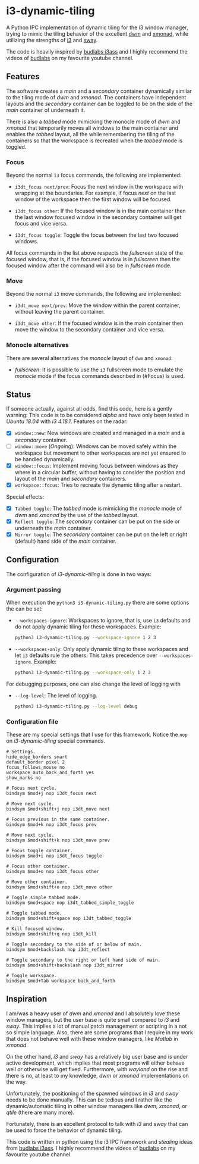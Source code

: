 # i3-dynamic-tiling

A Python IPC implementation of dynamic tiling for the i3 window manager, trying
to mimic the tiling behavior of the excellent [dwm](http://dwm.suckless.org/)
and [xmonad](https://xmonad.org/), while utilizing the strengths of
[i3](https://i3wm.org/) and [sway](https://swaywm.org/).

The code is heavily inspired by [budlabs
i3ass](https://github.com/budlabs/i3ass) and I highly recommend the videos of
[budlabs](https://www.youtube.com/channel/UCi8XrDg1bK_MJ0goOnbpTMQ) on my
favourite youtube channel.

## Features

The software creates a _main_ and a _secondary_ container dynamically similar
to the tiling mode of _dwm_ and _xmonad_. The containers have independent
layouts and the _secondary_ container can be toggled to be on the side of the
_main_ container of underneath it.

There is also a _tabbed_ mode mimicking the monocle mode of _dwm_ and _xmonad_
that temporarily moves all windows to the main container and enables the
_tabbed_ layout, all the while remembering the tiling of the containers so that
the workspace is recreated when the _tabbed_ mode is toggled.

### Focus

Beyond the normal `i3` focus commands, the following are implemented:

+ `i3dt_focus next/prev`: Focus the next window in the workspace with wrapping
  at the boundaries. For example, if focus _next_ on the last window of the
  workspace then the first window will be focused.

+ `i3dt_focus other`: If the focused window is in the main container then the
  last window focused window in the secondary container will get focus and vice
  versa.

+ `i3dt_focus toggle`: Toggle the focus between the last two focused windows.

All focus commands in the list above respects the _fullscreen_ state of the
focused window, that is, if the focused window is in _fullscreen_ then the
focused window after the command will also be in _fullscreen_ mode.

### Move

Beyond the normal `i3` move commands, the following are implemented:

+ `i3dt_move next/prev`: Move the window within the parent container, without
  leaving the parent container.

+ `i3dt_move other`: If the focused window is in the main container then move
  the window to the secondary container and vice versa.

### Monocle alternatives

There are several alternatives the _monocle_ layout of `dwm` and `xmonad`:

+ _fullscreen_: It is possible to use the `i3` fullscreen mode to emulate the
  _monocle_ mode if the focus commands described in (#Focus) is used.

## Status

If someone actually, against all odds, find this code, here is a gently
warning: This code is to be considered _alpha_ and have only been tested in
_Ubuntu 18.04_ with _i3 4.18.1_. Features on the radar:

- [x] `window::new`: New windows are created and managed in a _main_ and a
  _secondary_ container.
- [ ] `window::move` (_Ongoing_): Windows can be moved safely within the
  workspace but movement to other workspaces are not yet ensured to be handled
  dynamically.
- [x] `window::focus`: Implement moving focus between windows as they where in
  a circular buffer, without having to consider the position and layout of the
  _main_ and _secondary_ containers.
- [x] `workspace::focus`: Tries to recreate the dynamic tiling after a restart.

Special effects:

- [x] `Tabbed toggle`: The _tabbed_ mode is mimicking the _monocle_ mode of
  _dwm_ and _xmonad_ by the use of the _tabbed_ layout.
- [x] `Reflect toggle`: The _secondary_ container can be put on the side or
  underneath the _main_ container.
- [x] `Mirror toggle`: The _secondary_ container can be put on the left or
  right (default) hand side of the _main_ container.

## Configuration

The configuration of _i3-dynamic-tiling_ is done in two ways:

### Argument passing

When execution the `python3 i3-dynamic-tiling.py` there are some options the
can be set:

- `--workspaces-ignore`: Workspaces to ignore, that is, use `i3` defaults and
  do not apply dynamic tiling for these workspaces. Example:

  ```bash
  python3 i3-dynamic-tiling.py --workspace-ignore 1 2 3
  ```

- `--workspaces-only`: Only apply dynamic tiling to these workspaces and let
  `i3` defaults rule the others. This takes precedence over
  `--workspaces-ignore`. Example:

  ```bash
  python3 i3-dynamic-tiling.py --workspace-only 1 2 3
  ```
For debugging purposes, one can also change the level of logging with

- `--log-level`: The level of logging.

  ```bash
  python3 i3-dynamic-tiling.py --log-level debug
  ```

### Configuration file

These are my special settings that I use for this framework. Notice the `nop`
on _i3-dynamic-tiling_ special commands.


```
# Settings.
hide_edge_borders smart
default_border pixel 2
focus_follows_mouse no
workspace_auto_back_and_forth yes
show_marks no

# Focus next cycle.
bindsym $mod+j nop i3dt_focus next

# Move next cycle.
bindsym $mod+shift+j nop i3dt_move next

# Focus previous in the same container.
bindsym $mod+k nop i3dt_focus prev

# Move next cycle.
bindsym $mod+shift+k nop i3dt_move prev

# Focus toggle container.
bindsym $mod+i nop i3dt_focus toggle

# Focus other container.
bindsym $mod+o nop i3dt_focus other

# Move other container.
bindsym $mod+shift+o nop i3dt_move other

# Toggle simple tabbed mode.
bindsym $mod+space nop i3dt_tabbed_simple_toggle

# Toggle tabbed mode.
bindsym $mod+shift+space nop i3dt_tabbed_toggle

# Kill focused window.
bindsym $mod+shift+q nop i3dt_kill

# Toggle secondary to the side of or below of main.
bindsym $mod+backslash nop i3dt_reflect

# Toggle secondary to the right or left hand side of main.
bindsym $mod+shift+backslash nop i3dt_mirror

# Toggle workspace.
bindsym $mod+Tab workspace back_and_forth
```

## Inspiration

I am/was a heavy user of _dwm_ and _xmonad_ and I absolutely love these window
managers, but the user base is quite small compared to _i3_ and _sway_. This
implies a lot of manual patch management or scripting in a not so simple
language. Also, there are some programs that I require in my work that does
not behave well with these window managers, like _Matlab_ in _xmonad_.

On the other hand, _i3_ and _sway_ has a relatively big user base and is under
active development, which implies that most programs will either behave well or
otherwise will get fixed. Furthermore, with _wayland_ on the rise and there is
no, at least to my knowledge, _dwm_ or _xmonad_ implementations on the way.

Unfortunately, the positioning of the spawned windows in _i3_ and _sway_ needs
to be done manually. This can be tedious and I rather like the
dynamic/automatic tiling in other window managers like _dwm_, _xmonad_, or
_qtile_ (there are many more).

Fortunately, there is an excellent protocol to talk with _i3_ and _sway_ that
can be used to force the behavior of dynamic tiling.

This code is written in python using the i3 IPC framework and _stealing_ ideas
from [budlabs i3ass](https://github.com/budlabs/i3ass). I highly recommend the
videos of [budlabs](https://www.youtube.com/channel/UCi8XrDg1bK_MJ0goOnbpTMQ)
on my favourite youtube channel.

